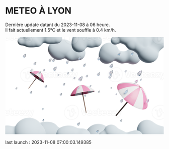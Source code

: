 # METEO À LYON

Dernière update datant du 2023-11-08 à 06 heure.  
Il fait actuellement 1.5°C et le vent souffle à 0.4 km/h.      

![](./.github/rain.png)

last launch : 2023-11-08 07:00:03.149385

